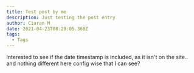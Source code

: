 ```yaml
---
title: Test post by me
description: Just testing the post entry
author: Ciaran M
date: 2021-04-23T08:29:05.368Z
tags:
  - Tags
---
```

Interested to see if the date timestamp is included, as it isn't on the site.. and nothing different here config wise that I can see?